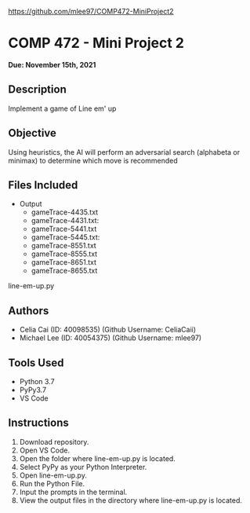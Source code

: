 https://github.com/mlee97/COMP472-MiniProject2

# COMP 472 - Mini Project 2

<b>Due: November 15th, 2021 </b>

## Description
Implement a game of Line em' up

## Objective
Using heuristics, the AI will perform an adversarial search (alphabeta or minimax) to determine which move is recommended

## Files Included
- Output
  - gameTrace-4435.txt
  - gameTrace-4431.txt:
  - gameTrace-5441.txt
  - gameTrace-5445.txt:
  - gameTrace-8551.txt
  - gameTrace-8555.txt
  - gameTrace-8651.txt
  - gameTrace-8655.txt

line-em-up.py

## Authors
- Celia Cai (ID: 40098535) (Github Username: CeliaCaii)
- Michael Lee (ID: 40054375) (Github Username: mlee97)

## Tools Used
- Python 3.7
- PyPy3.7
- VS Code

## Instructions
1. Download repository.
2. Open VS Code.
3. Open the folder where line-em-up.py is located.
4. Select PyPy as your Python Interpreter.
5. Open line-em-up.py.
6. Run the Python File.
7. Input the prompts in the terminal.
8. View the output files in the directory where line-em-up.py is located.